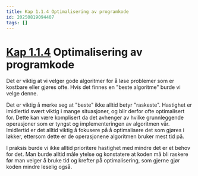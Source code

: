 ```yaml
---
title: Kap 1.1.4 Optimalisering av programkode
id: 20250819094407
tags: []
---
```


# [Kap 1.1.4]([[20250818102829]]) Optimalisering av programkode
Det er viktig at vi velger gode algoritmer for å løse problemer som er kostbare eller gjøres ofte. Hvis det finnes en "beste algoritme" burde vi velge denne. 

Det er viktig å merke seg at "beste" ikke alltid betyr "raskeste". Hastighet er imidlertid svært viktig i mange situasjoner, og blir derfor ofte optimalisert for. Dette kan være komplisert da det avhenger av hvilke grunnleggende operasjoner som er tyngst og implementeringen av algoritmen vår. Imidlertid er det alltid viktig å fokusere på å optimalisere det som gjøres i løkker, ettersom dette er de operasjonene algoritmen bruker mest tid på.

I praksis burde vi ikke alltid prioritere hastighet med mindre det er et behov for det. Man burde alltid måle ytelse og konstatere at koden må bli raskere før man velger å bruke tid og krefter på optimalisering, som gjerne gjør koden mindre leselig også.